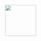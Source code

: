 <a href="https://github.com/MishManners/MishManners/blob/master/MishManners%20Room%20animated.gif" target="blank"><img align="center" src="URL_TO_YOUR_IMAGE" height="100" /></a>
